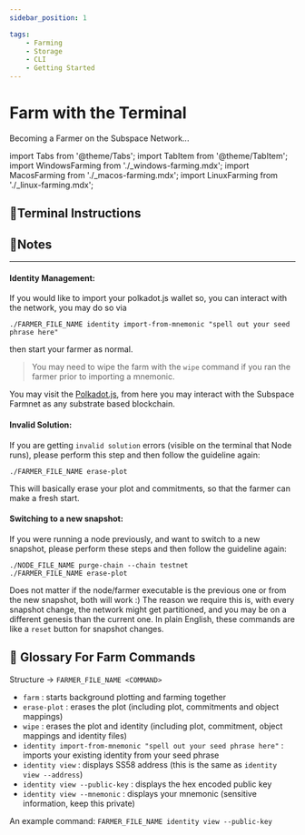 ```yaml
---
sidebar_position: 1

tags:
    - Farming
    - Storage
    - CLI
    - Getting Started
---
```


# Farm with the Terminal

  Becoming a Farmer on the Subspace Network...

import Tabs from '@theme/Tabs';
import TabItem from '@theme/TabItem';
import WindowsFarming from './_windows-farming.mdx';
import MacosFarming from './_macos-farming.mdx';
import LinuxFarming from './_linux-farming.mdx';

## 📝Terminal Instructions

<Tabs groupId="os">
  <TabItem value="windows" label="Windows" default>
    <WindowsFarming />
  </TabItem>
  <TabItem value="macos" label="macOS">
    <MacosFarming />
  </TabItem>
  <TabItem value="linux" label="Linux">
    <LinuxFarming />
  </TabItem>
</Tabs>

## 🤔Notes
---
#### Identity Management: 
If you would like to import your polkadot.js wallet so, you can interact with the network, you may do so via
```
./FARMER_FILE_NAME identity import-from-mnemonic "spell out your seed phrase here"
```
then start your farmer as normal.

> You may need to wipe the farm with the `wipe` command if you ran the farmer prior to importing a mnemonic.

You may visit the [Polkadot.js](https://polkadot.js.org/apps/?rpc=wss%3A%2F%2Ffarm-rpc.subspace.network#/explorer), from here you may interact with the Subspace Farmnet as any substrate based blockchain.

#### Invalid Solution: 
If you are getting `invalid solution` errors (visible on the terminal that Node runs), please perform this step and then follow the guideline again:
```
./FARMER_FILE_NAME erase-plot
```
This will basically erase your plot and commitments, so that the farmer can make a fresh start.

#### Switching to a new snapshot:
If you were running a node previously, and want to switch to a new snapshot, please perform these steps and then follow the guideline again:
```
./NODE_FILE_NAME purge-chain --chain testnet
./FARMER_FILE_NAME erase-plot
```
Does not matter if the node/farmer executable is the previous one or from the new snapshot, both will work :)
The reason we require this is, with every snapshot change, the network might get partitioned, and you may be on a different genesis than the current one.
In plain English, these commands are like a `reset` button for snapshot changes.

## 📖 Glossary For Farm Commands

Structure -> `FARMER_FILE_NAME <COMMAND>`

- `farm` : starts background plotting and farming together
- `erase-plot` : erases the plot (including plot, commitments and object mappings)
- `wipe` : erases the plot and identity (including plot, commitment, object mappings and identity files)
- `identity import-from-mnemonic "spell out your seed phrase here"` : imports your existing identity from your seed phrase
- `identity view` : displays SS58 address (this is the same as `identity view --address`)
- `identity view --public-key` : displays the hex encoded public key
- `identity view --mnemonic` : displays your mnemonic (sensitive information, keep this private)

An example command: `FARMER_FILE_NAME identity view --public-key`



